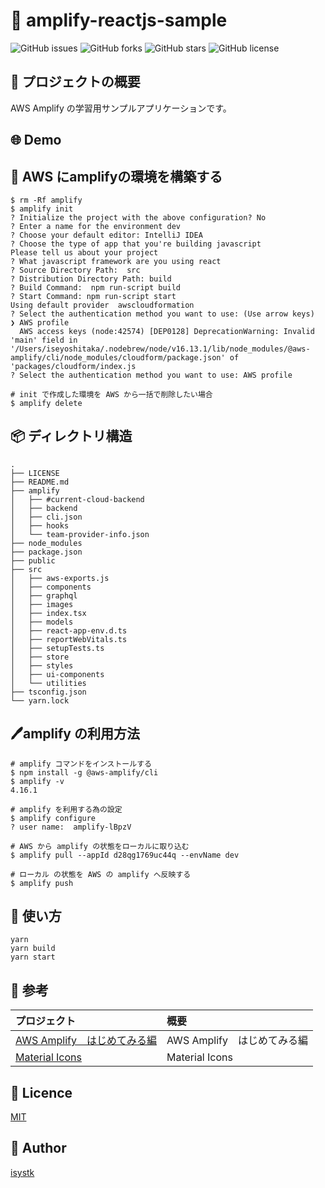 🌙 amplify-reactjs-sample
====

![GitHub issues](https://img.shields.io/github/issues/isystk/amplify-reactjs-sample)
![GitHub forks](https://img.shields.io/github/forks/isystk/amplify-reactjs-sample)
![GitHub stars](https://img.shields.io/github/stars/isystk/amplify-reactjs-sample)
![GitHub license](https://img.shields.io/github/license/isystk/amplify-reactjs-sample)

## 📗 プロジェクトの概要

AWS Amplify の学習用サンプルアプリケーションです。

## 🌐 Demo



## 🔧  AWS にamplifyの環境を構築する
```text
$ rm -Rf amplify
$ amplify init
? Initialize the project with the above configuration? No
? Enter a name for the environment dev
? Choose your default editor: IntelliJ IDEA
? Choose the type of app that you're building javascript
Please tell us about your project
? What javascript framework are you using react
? Source Directory Path:  src
? Distribution Directory Path: build
? Build Command:  npm run-script build
? Start Command: npm run-script start
Using default provider  awscloudformation
? Select the authentication method you want to use: (Use arrow keys)
❯ AWS profile 
  AWS access keys (node:42574) [DEP0128] DeprecationWarning: Invalid 'main' field in '/Users/iseyoshitaka/.nodebrew/node/v16.13.1/lib/node_modules/@aws-amplify/cli/node_modules/cloudform/package.json' of 'packages/cloudform/index.js
? Select the authentication method you want to use: AWS profile

# init で作成した環境を AWS から一括で削除したい場合
$ amplify delete
```

## 📦 ディレクトリ構造

```
.
├── LICENSE
├── README.md
├── amplify
│   ├── #current-cloud-backend
│   ├── backend
│   ├── cli.json
│   ├── hooks
│   └── team-provider-info.json
├── node_modules
├── package.json
├── public
├── src
│   ├── aws-exports.js
│   ├── components
│   ├── graphql
│   ├── images
│   ├── index.tsx
│   ├── models
│   ├── react-app-env.d.ts
│   ├── reportWebVitals.ts
│   ├── setupTests.ts
│   ├── store
│   ├── styles
│   ├── ui-components
│   └── utilities
├── tsconfig.json
└── yarn.lock

```


## 🖊️amplify の利用方法 

```shell
# amplify コマンドをインストールする
$ npm install -g @aws-amplify/cli
$ amplify -v
4.16.1

# amplify を利用する為の設定
$ amplify configure
? user name:  amplify-lBpzV

# AWS から amplify の状態をローカルに取り込む
$ amplify pull --appId d28qg1769uc44q --envName dev

# ローカル の状態を AWS の amplify へ反映する
$ amplify push
```

## 💬 使い方
```text
yarn
yarn build
yarn start
```

## 🎨 参考

| プロジェクト| 概要|
| :---------------------------------------| :-------------------------------|
| [AWS Amplify　はじめてみる編](https://qiita.com/t_okkan/items/38aca98993bf06598af6)| AWS Amplify　はじめてみる編 |
| [Material Icons](https://v4.mui.com/components/material-icons/)| Material Icons |


## 🎫 Licence

[MIT](https://github.com/isystk/amplify-reactjs-sample/blob/master/LICENSE)

## 👀 Author

[isystk](https://github.com/isystk)

